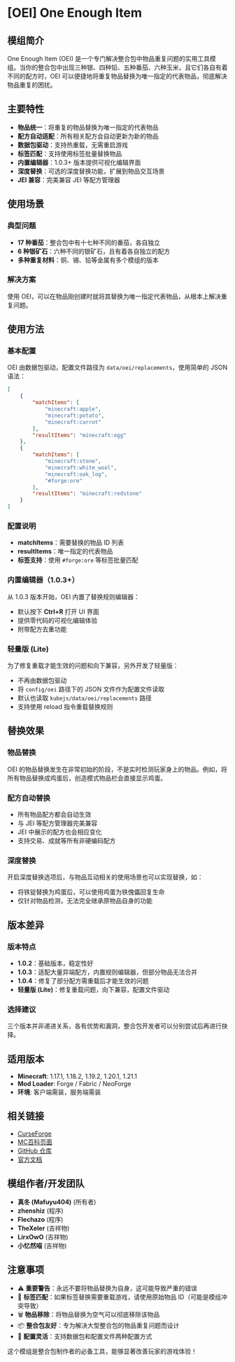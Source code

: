 <ModInfo 
  curseForgeId="one-enough-item" 
  modName="One Enough Item" 
  projectId="1312660"
  modrinthId=""
  modrinthSlug=""
/>

# [OEI] One Enough Item

## 模组简介

One Enough Item (OEI) 是一个专门解决整合包中物品重复问题的实用工具模组。当你的整合包中出现三种银、四种铅、五种番茄、六种玉米，且它们各自有着不同的配方时，OEI 可以便捷地将重复物品替换为唯一指定的代表物品，彻底解决物品重复的困扰。

## 主要特性

- **物品统一**：将重复的物品替换为唯一指定的代表物品
- **配方自动适配**：所有相关配方会自动更新为新的物品
- **数据包驱动**：支持热重载，无需重启游戏
- **标签匹配**：支持使用标签批量替换物品
- **内置编辑器**：1.0.3+ 版本提供可视化编辑界面
- **深度替换**：可选的深度替换功能，扩展到物品交互场景
- **JEI 兼容**：完美兼容 JEI 等配方管理器

## 使用场景

### 典型问题
- **17 种番茄**：整合包中有十七种不同的番茄，各自独立
- **6 种银矿石**：六种不同的银矿石，且有着各自独立的配方
- **多种重复材料**：铜、锡、铅等金属有多个模组的版本

### 解决方案
使用 OEI，可以在物品刚创建时就将其替换为唯一指定代表物品，从根本上解决重复问题。

## 使用方法

### 基本配置

OEI 由数据包驱动，配置文件路径为 `data/oei/replacements`，使用简单的 JSON 语法：

```json
[
    {
        "matchItems": [
            "minecraft:apple",
            "minecraft:potato", 
            "minecraft:carrot"
        ],
        "resultItems": "minecraft:egg"
    },
    {
        "matchItems": [
            "minecraft:stone",
            "minecraft:white_wool",
            "minecraft:oak_log",
            "#forge:ore"
        ],
        "resultItems": "minecraft:redstone"
    }
]
```

### 配置说明
- **matchItems**：需要替换的物品 ID 列表
- **resultItems**：唯一指定的代表物品
- **标签支持**：使用 `#forge:ore` 等标签批量匹配

### 内置编辑器（1.0.3+）

从 1.0.3 版本开始，OEI 内置了替换规则编辑器：
- 默认按下 **Ctrl+R** 打开 UI 界面
- 提供零代码的可视化编辑体验
- 附带配方去重功能

### 轻量版 (Lite)

为了修复重载才能生效的问题和向下兼容，另外开发了轻量版：
- 不再由数据包驱动
- 将 `config/oei` 路径下的 JSON 文件作为配置文件读取
- 默认也读取 `kubejs/data/oei/replacements` 路径
- 支持使用 reload 指令重载替换规则

## 替换效果

### 物品替换
OEI 的物品替换发生在非常初始的阶段，不是实时检测玩家身上的物品。例如，将所有物品替换成鸡蛋后，创造模式物品栏会直接显示鸡蛋。

### 配方自动替换
- 所有物品配方都会自动生效
- 与 JEI 等配方管理器完美兼容
- JEI 中展示的配方也会相应变化
- 支持交易、成就等所有非硬编码配方

### 深度替换
开启深度替换选项后，与物品互动相关的使用场景也可以实现替换，如：
- 将铁锭替换为鸡蛋后，可以使用鸡蛋为铁傀儡回复生命
- 仅针对物品检测，无法完全继承原物品自身的功能

## 版本差异

### 版本特点
- **1.0.2**：基础版本，稳定性好
- **1.0.3**：适配大量异端配方，内置规则编辑器，但部分物品无法合并
- **1.0.4**：修复了部分配方需重载后才能生效的问题
- **轻量版 (Lite)**：修复重载问题，向下兼容，配置文件驱动

### 选择建议
三个版本并非递进关系，各有优势和漏洞，整合包开发者可以分别尝试后再进行抉择。

## 适用版本

- **Minecraft**: 1.17.1, 1.18.2, 1.19.2, 1.20.1, 1.21.1
- **Mod Loader**: Forge / Fabric / NeoForge
- **环境**: 客户端需装，服务端需装

## 相关链接

- [CurseForge](https://www.curseforge.com/minecraft/mc-mods/one-enough-item)
- [MC百科页面](https://www.mcmod.cn/class/21027.html)
- [GitHub 仓库](https://github.com/Tower-of-Sighs/OneEnoughItem)
- [官方文档](https://doc.sighs.cc/docs/OneEnoughItem)

## 模组作者/开发团队

- **真冬 (Mafuyu404)** (所有者)
- **zhenshiz** (程序)
- **Flechazo** (程序)
- **TheXeler** (吉祥物)
- **LirxOwO** (吉祥物)
- **小忆然喵** (吉祥物)

## 注意事项

- ⚠️ **重要警告**：永远不要将物品替换为自身，这可能导致严重的错误
- 🔄 **标签匹配**：如果标签替换需要重载游戏，请使用原始物品 ID（可能是模组冲突导致）
- 🗑️ **物品移除**：将物品替换为空气可以彻底移除该物品
- 📦 **整合包友好**：专为解决大型整合包的物品重复问题而设计
- 🔧 **配置灵活**：支持数据包和配置文件两种配置方式

这个模组是整合包制作者的必备工具，能够显著改善玩家的游戏体验！
